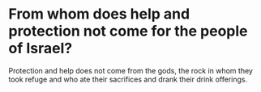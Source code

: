 # From whom does help and protection not come for the people of Israel?

Protection and help does not come from the gods, the rock in whom they took refuge and who ate their sacrifices and drank their drink offerings.
